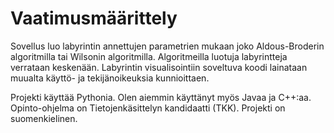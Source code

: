 # Vaatimusmäärittely
Sovellus luo labyrintin annettujen parametrien mukaan joko Aldous-Broderin algoritmilla tai Wilsonin algoritmilla. Algoritmeilla luotuja labyrintteja verrataan keskenään. Labyrintin visualisointiin soveltuva koodi lainataan muualta käyttö- ja tekijänoikeuksia kunnioittaen. 

Projekti käyttää Pythonia. Olen aiemmin käyttänyt myös Javaa ja C++:aa. Opinto-ohjelma on Tietojenkäsittelyn kandidaatti (TKK). Projekti on suomenkielinen. 